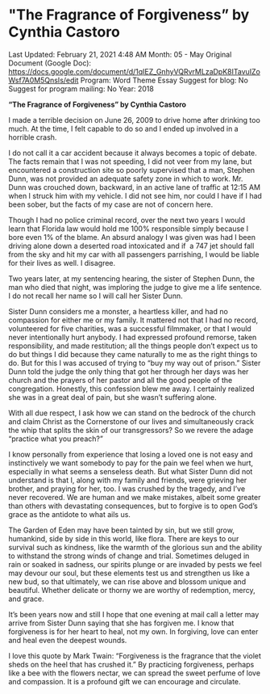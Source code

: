 # "The Fragrance of Forgiveness” by Cynthia Castoro

Last Updated: February 21, 2021 4:48 AM
Month: 05 - May
Original Document (Google Doc): https://docs.google.com/document/d/1qIEZ_GnhyVQRvrMLzaDpK8ITavuIZoWsf7A0M5QnsIs/edit
Program: Word Theme Essay
Suggest for blog: No
Suggest for program mailing: No
Year: 2018

**“The Fragrance of Forgiveness” by Cynthia Castoro**

I made a terrible decision on June 26, 2009 to drive home after drinking too much. At the time, I felt capable to do so and I ended up involved in a horrible crash.

I do not call it a car accident because it always becomes a topic of debate. The facts remain that I was not speeding, I did not veer from my lane, but encountered a construction site so poorly supervised that a man, Stephen Dunn, was not provided an adequate safety zone in which to work. Mr. Dunn was crouched down, backward, in an active lane of traffic at 12:15 AM when I struck him with my vehicle. I did not see him, nor could I have if I had been sober, but the facts of my case are not of concern here.

Though I had no police criminal record, over the next two years I would learn that Florida law would hold me 100% responsible simply because I bore even 1% of the blame. An absurd analogy I was given was had I been driving alone down a deserted road intoxicated and if  a 747 jet should fall from the sky and hit my car with all passengers parrishing, I would be liable for their lives as well. I disagree.

Two years later, at my sentencing hearing, the sister of Stephen Dunn, the man who died that night, was imploring the judge to give me a life sentence. I do not recall her name so I will call her Sister Dunn.

Sister Dunn considers me a monster, a heartless killer, and had no compassion for either me or my family. It mattered not that I had no record, volunteered for five charities, was a successful filmmaker, or that I would never intentionally hurt anybody. I had expressed profound remorse, taken responsibility, and made restitution; all the things people don’t expect us to do but things I did because they came naturally to me as the right things to do. But for this I was accused of trying to “buy my way out of prison.” Sister Dunn told the judge the only thing that got her through her days was her church and the prayers of her pastor and all the good people of the congregation. Honestly, this confession blew me away. I certainly realized she was in a great deal of pain, but she wasn’t suffering alone.

With all due respect, I ask how we can stand on the bedrock of the church and claim Christ as the Cornerstone of our lives and simultaneously crack the whip that splits the skin of our transgressors? So we revere the adage “practice what you preach?”

I know personally from experience that losing a loved one is not easy and instinctively we want somebody to pay for the pain we feel when we hurt, especially in what seems a senseless death. But what Sister Dunn did not understand is that I, along with my family and friends, were grieving her brother, and praying for her, too. I was crushed by the tragedy, and I’ve never recovered. We are human and we make mistakes, albeit some greater than others with devastating consequences, but to forgive is to open God’s grace as the antidote to what ails us.

The Garden of Eden may have been tainted by sin, but we still grow, humankind, side by side in this world, like flora. There are keys to our survival such as kindness, like the warmth of the glorious sun and the ability to withstand the strong winds of change and trial. Sometimes deluged in rain or soaked in sadness, our spirits plunge or are invaded by pests we feel may devour our soul, but these elements test us and strengthen us like a new bud, so that ultimately, we can rise above and blossom unique and beautiful. Whether delicate or thorny we are worthy of redemption, mercy, and grace.

It’s been years now and still I hope that one evening at mail call a letter may arrive from Sister Dunn saying that she has forgiven me. I know that forgiveness is for her heart to heal, not my own. In forgiving, love can enter and heal even the deepest wounds.

I love this quote by Mark Twain: “Forgiveness is the fragrance that the violet sheds on the heel that has crushed it.” By practicing forgiveness, perhaps like a bee with the flowers nectar, we can spread the sweet perfume of love and compassion. It is a profound gift we can encourage and circulate.